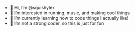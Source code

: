 - 👋 Hi, I’m @squishylex
- 👀 I’m interested in running, music, and making cool things
- 🌱 I’m currently learning how to code things I actually like!
- 💞️ I’m not a strong coder, so this is just for fun

<!---
squishylex/squishylex is a ✨ special ✨ repository because its `README.md` (this file) appears on your GitHub profile.
You can click the Preview link to take a look at your changes.
--->
